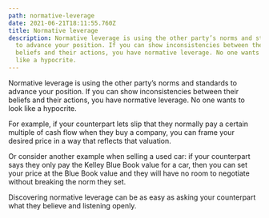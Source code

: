 ```yaml
---
path: normative-leverage
date: 2021-06-21T18:11:55.760Z
title: Normative leverage
description: Normative leverage is using the other party’s norms and standards
  to advance your position. If you can show inconsistencies between their
  beliefs and their actions, you have normative leverage. No one wants to look
  like a hypocrite.
---
```

Normative leverage is using the other party’s norms and standards to advance your position. If you can show inconsistencies between their beliefs and their actions, you have normative leverage. No one wants to look like a hypocrite.

For example, if your counterpart lets slip that they normally pay a certain multiple of cash flow when they buy a company, you can frame your desired price in a way that reflects that valuation. 

Or consider another example when selling a used car: if your counterpart says they only pay the Kelley Blue Book value for a car, then you can set your price at the Blue Book value and they will have no room to negotiate without breaking the norm they set.

Discovering normative leverage can be as easy as asking your counterpart what they believe and listening openly.